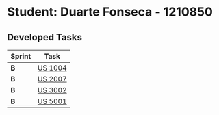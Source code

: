 # Student: Duarte Fonseca - 1210850

## Developed Tasks


| Sprint | Task                                       |
|--------|--------------------------------------------|
| **B**  | [US 1004](../SPRINT%20B/US_1004/readme.md) |
| **B**  | [US 2007](../US_2007/readme.md)            |
| **B**  | [US 3002](../US_3002/readme.md)            |
| **B**  | [US 5001](../US_5001/readme.md)            |